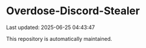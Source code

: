 # Overdose-Discord-Stealer

Last updated: 2025-06-25 04:43:47

This repository is automatically maintained.
